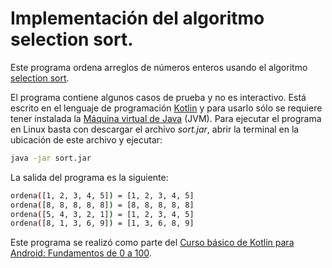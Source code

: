 # Implementación del algoritmo selection sort.

Este programa ordena arreglos de números enteros usando el algoritmo [selection sort].

El programa contiene algunos casos de prueba y no es interactivo. Está escrito en el lenguaje de programación [Kotlin] y para usarlo sólo se requiere tener instalada la [Máquina virtual de Java] (JVM). Para ejecutar el programa en Linux basta con descargar el archivo _sort.jar_, abrir la terminal en la ubicación de este archivo y ejecutar:

```sh
java -jar sort.jar
```

La salida del programa es la siguiente:

```sh
ordena([1, 2, 3, 4, 5]) = [1, 2, 3, 4, 5]
ordena([8, 8, 8, 8, 8]) = [8, 8, 8, 8, 8]
ordena([5, 4, 3, 2, 1]) = [1, 2, 3, 4, 5]
ordena([8, 1, 3, 6, 9]) = [1, 3, 6, 8, 9]
```

Este programa se realizó como parte del [Curso básico de Kotlin para Android: Fundamentos de 0 a 100].

[selection sort]: <https://en.wikipedia.org/wiki/Selection_sort>
[Kotlin]: <https://kotlinlang.org/>
[Máquina virtual de Java]: <https://www.java.com/es/download/help/whatis_java.html>
[Curso básico de Kotlin para Android: Fundamentos de 0 a 100]: <https://www.udemy.com/course/fundamentos-de-kotlin-android/>
